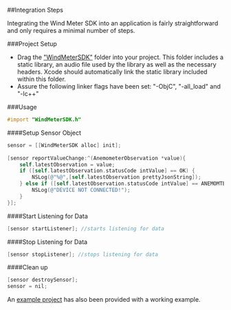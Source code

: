 ##Integration Steps

Integrating the Wind Meter SDK into an application is fairly straightforward and only requires a minimal number of steps.

###Project Setup
* Drag the ["WindMeterSDK"] folder into your project.  This folder includes a static library, an audio file used by the library as well as the necessary headers.  Xcode should automatically link the static library included within this folder.
* Assure the following linker flags have been set:  "-ObjC", "-all_load" and "-lc++"

###Usage

```objective-c
#import "WindMeterSDK.h"
```

####Setup Sensor Object

```objective-c
sensor = [[WindMeterSDK alloc] init];
    
[sensor reportValueChange:^(AnemometerObservation *value){
    self.latestObservation = value;
    if ([self.latestObservation.statusCode intValue] == OK) {
        NSLog(@"%@",[self.latestObservation prettyJsonString]);
    } else if ([self.latestObservation.statusCode intValue] == ANEMOMTER_NOT_CONNECTED) {
        NSLog(@"DEVICE NOT CONNECTED!");
    }
}];
```

####Start Listening for Data
```objective-c
[sensor startListener]; //starts listening for data
```

####Stop Listening for Data
```objective-c
[sensor stopListener]; //stops listening for data
```

####Clean up
```objective-c
[sensor destroySensor];
sensor = nil;
```

An [example project] has also been provided with a working example.

["WindMeterSDK"]:https://github.com/WeatherFlow/WindMeterSDK/tree/master/iOS/Full%20Integration%20Example/WindMeterSDK
[example project]:https://github.com/WeatherFlow/WindMeterSDK/tree/master/iOS/Full%20Integration%20Example
